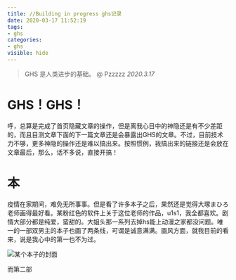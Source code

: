 ```yaml
---
title: //Building in progress ghs记录
date: 2020-03-17 11:52:19
tags:
- ghs
categories:
- ghs
visible: hide
---
```


> GHS 是人类进步的基础。  @ Pzzzzz *2020.3.17*

# GHS！GHS！

呼，总算是完成了首页隐藏文章的操作，但是离我心目中的神隐还是有不少差距的，而且目测文章下面的下一篇文章还是会暴露出GHS的文章。不过，目前技术力不够，更多神隐的操作还是难以搞出来。按照惯例，我搞出来的链接还是会放在文章最后，那么，话不多说，直接开搞！

# 本

疫情在家期间，难免无所事事。但是看了许多本子之后，果然还是觉得大塚まひろ老师画得最好看。某粉红色的软件上关于这位老师的作品，u1s1，我全都喜欢。剧情大部分都是纯爱，蛮甜的。大姐头那一系列去掉hs能上动漫之家都没问题。唯一的一部双男主的本子也画了两条线，可谓是诚意满满。画风方面，就我目前的看来，说是我心中的第一也不为过。

![某个本子的封面](img-1.jpg "随意找了一个本子的封面")

而第二部